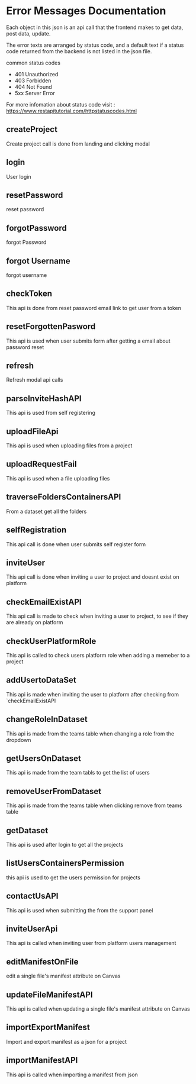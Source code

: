 # Error Messages Documentation

Each object in this json is an api call that the frontend makes to get data, post data, update.

The error texts are arranged by status code, and a default text if a status code returned from the backend is not listed in the json file.

common status codes

- 401 Unauthorized
- 403 Forbidden
- 404 Not Found
- 5xx Server Error

For more infomation about status code visit : https://www.restapitutorial.com/httpstatuscodes.html

## createProject

Create project call is done from landing and clicking modal

## login

User login

## resetPassword

reset password

## forgotPassword

forgot Password

## forgot Username

forgot username

## checkToken

This api is done from reset password email link to get user from a token

## resetForgottenPasword

This api is used when user submits form after getting a email about password reset

## refresh

Refresh modal api calls

## parseInviteHashAPI

This api is used from self registering

## uploadFileApi

This api is used when uploading files from a project

## uploadRequestFail

This api is used when a file uploading files

## traverseFoldersContainersAPI

From a dataset get all the folders

## selfRegistration

This api call is done when user submits self register form

## inviteUser

This api call is done when inviting a user to project and doesnt exist on platform

## checkEmailExistAPI

This api call is made to check when inviting a user to project, to see if they are already on platform

## checkUserPlatformRole

This api is called to check users platform role when adding a memeber to a project

## addUsertoDataSet

This api is made when inviting the user to platform after checking from `checkEmailExistAPI

## changeRoleInDataset

This api is made from the teams table when changing a role from the dropdown

## getUsersOnDataset

This api is made from the team tabls to get the list of users

## removeUserFromDataset

This api is made from the teams table when clicking remove from teams table

## getDataset

This api is used after login to get all the projects

## listUsersContainersPermission

this api is used to get the users permission for projects

## contactUsAPI

This api is used when submitting the from the support panel

## inviteUserApi

This api is called when inviting user from platform users management

## editManifestOnFile

edit a single file's manifest attribute on Canvas

## updateFileManifestAPI

This api is called when updating a single file's manifest attribute on Canvas

## importExportManifest

Import and export manifest as a json for a project

## importManifestAPI

This api is called when importing a manifest from json
